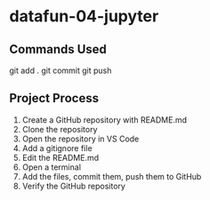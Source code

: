 # datafun-04-jupyter
## Commands Used
git add .
git commit
git push


## Project Process
1. Create a GitHub repository with README.md
2. Clone the repository
3. Open the repository in VS Code
4. Add a gitignore file
5. Edit the README.md
6. Open a terminal
7. Add the files, commit them, push them to GitHub
8. Verify the GitHub repository